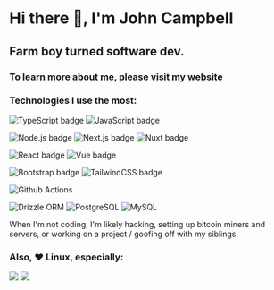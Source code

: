 # Hi there 👋, I'm John Campbell

## Farm boy turned software dev.

### To learn more about me, please visit my [website](https://johncampbell.dev)

### Technologies I use the most:

<img src="https://img.shields.io/badge/TypeScript-007ACC?style=for-the-badge&logo=typescript&logoColor=white" alt="TypeScript badge"> <img src="https://img.shields.io/badge/JavaScript-F7DF1E?style=for-the-badge&logo=javascript&logoColor=black" alt="JavaScript badge">

<img src="https://img.shields.io/badge/Node.js-43853D?style=for-the-badge&logo=node.js&logoColor=white" alt="Node.js badge"> <img src="https://img.shields.io/badge/next.js-000000?style=for-the-badge&logo=nextdotjs&logoColor=white" alt="Next.js badge"> <img src="https://img.shields.io/badge/Nuxt-002E3B?logo=nuxt&style=for-the-badge" alt="Nuxt badge">

<img src="https://img.shields.io/badge/React-20232A?style=for-the-badge&logo=react&logoColor=61DAFB" alt="React badge"> <img src="https://img.shields.io/badge/Vue.js-35495E?style=for-the-badge&logo=vuedotjs&logoColor=4FC08D" alt="Vue badge">

<img src="https://img.shields.io/badge/Bootstrap-563D7C?style=for-the-badge&logo=bootstrap&logoColor=white" alt="Bootstrap badge"> <img src="https://img.shields.io/badge/Tailwind_CSS-38B2AC?style=for-the-badge&logo=tailwind-css&logoColor=white" alt="TailwindCSS badge"> 

<img src="https://img.shields.io/badge/GitHub_Actions-2088FF?logo=github-actions&logoColor=white&style=for-the-badge" alt="Github Actions"> 

<img src="https://img.shields.io/badge/Drizzle-C5F74F?logo=drizzle&logoColor=000&style=for-the-badge" alt="Drizzle ORM"> <img src="https://img.shields.io/badge/Postgres-%23316192.svg?style=for-the-badge&logo=postgresql&logoColor=white" alt="PostgreSQL"> <img src="https://img.shields.io/badge/MySQL-4479A1?style=for-the-badge&logo=mysql&logoColor=fff" alt="MySQL">

When I'm not coding, I'm likely hacking, setting up bitcoin miners and servers, or working on a project / goofing off with my siblings.

### Also, ❤️ Linux, especially:
<img src="https://img.shields.io/badge/Kali%20Linux-557C94?style=for-the-badge&logo=kalilinux&logoColor=fff"> <img src="https://img.shields.io/badge/Ubuntu-E95420?style=for-the-badge&logo=ubuntu&logoColor=white">
